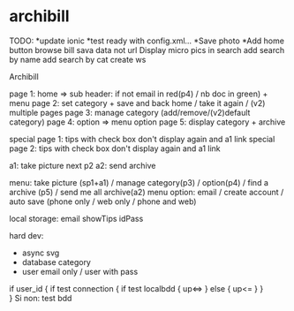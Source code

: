 archibill
=========

TODO:
*update ionic
*test ready with config.xml...
*Save photo
*Add home button browse bill
sava data not url
Display micro pics in search
add search by name 
add search by cat
create ws

Archibill

page 1: home => sub header: if not email in red(p4) / nb doc in green) + menu
page 2: set category + save and back home / take it again / (v2) multiple pages
page 3: manage category (add/remove/(v2)default category)
page 4: option => menu option
page 5: display category + archive

special page 1: tips with check box don't display again and a1 link 
special page 2: tips with check box don't display again and a1 link 

a1: take picture next p2
a2: send archive

menu: take picture (sp1+a1) / manage category(p3) / option(p4) / find a archive (p5) / send me all archive(a2)
menu option: email / create account / auto save (phone only / web only / phone and web)

local storage:
email
showTips
idPass

hard dev: 
- async svg
- database category
- user email only / user with pass

if user_id {
	if test connection {
		if test localbdd {
			up<=>
		} else {
			up<=
		}
	}	
}
Si non:
test bdd
